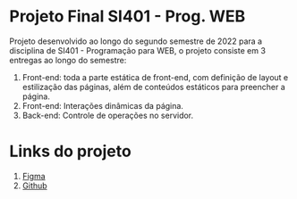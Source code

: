 # Projeto Final SI401 - Prog. WEB

Projeto desenvolvido ao longo do segundo semestre de 2022 para a disciplina de SI401 - Programação para WEB,
o projeto consiste em 3 entregas ao longo do semestre:

1. Front-end: toda a parte estática de front-end, com definição de layout e estilização das páginas, além de
conteúdos estáticos para preencher a página.
2. Front-end: Interações dinâmicas da página.
3. Back-end: Controle de operações no servidor.

# Links do projeto

1. [Figma](https://www.figma.com/file/2m3Nc9IfR4PuKKjQk0TG2M/Untitled?node-id=0%3A1)
2. [Github](https://)